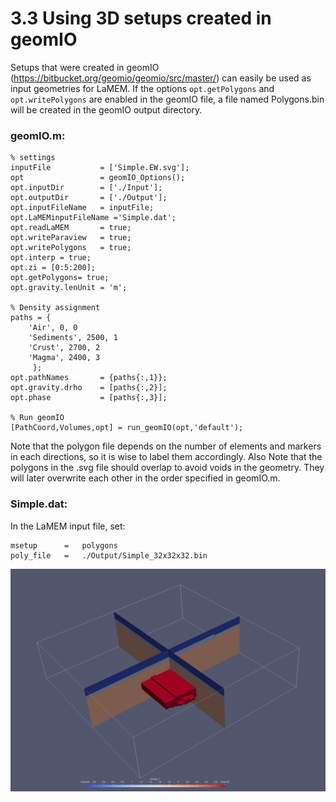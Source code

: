 # 3.3 Using 3D setups created in geomIO

Setups that were created in geomIO (https://bitbucket.org/geomio/geomio/src/master/) can easily be used as input geometries for LaMEM. If the options ```opt.getPolygons``` and ```opt.writePolygons``` are enabled in the geomIO file, a file named Polygons.bin will be created in the geomIO output directory.

### geomIO.m:
```
% settings
inputFile           = ['Simple.EW.svg'];
opt                 = geomIO_Options();
opt.inputDir        = ['./Input'];
opt.outputDir       = ['./Output'];
opt.inputFileName   = inputFile;
opt.LaMEMinputFileName ='Simple.dat';
opt.readLaMEM       = true;
opt.writeParaview   = true;
opt.writePolygons   = true;
opt.interp = true;
opt.zi = [0:5:200];
opt.getPolygons= true;
opt.gravity.lenUnit = 'm';

% Density assignment
paths = {
    'Air', 0, 0
    'Sediments', 2500, 1
    'Crust', 2700, 2
    'Magma', 2400, 3
     };
opt.pathNames       = {paths{:,1}}; 
opt.gravity.drho    = [paths{:,2}]; 
opt.phase           = [paths{:,3}];

% Run geomIO
[PathCoord,Volumes,opt] = run_geomIO(opt,'default');
```

Note that the polygon file depends on the number of elements and markers in each directions, so it is wise to label them accordingly.
Also Note that the polygons in the .svg file should overlap to avoid voids in the geometry. They will later overwrite each other in the order specified in geomIO.m.

### Simple.dat:
In the LaMEM input file, set:
```	
msetup      =	polygons
poly_file   =	./Output/Simple_32x32x32.bin
```

![PhaseFromPoly](../assets/Pictures/PhaseFromPoly.png)